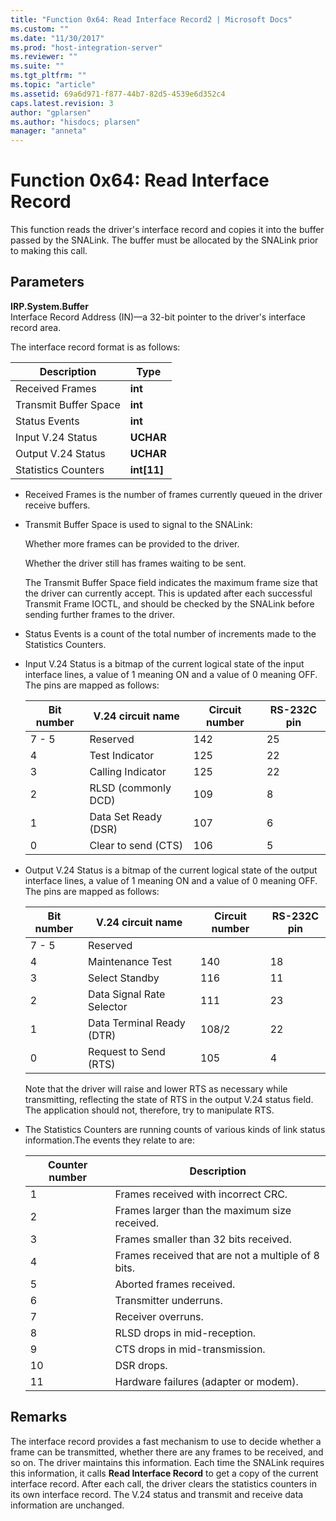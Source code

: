 ```yaml
---
title: "Function 0x64: Read Interface Record2 | Microsoft Docs"
ms.custom: ""
ms.date: "11/30/2017"
ms.prod: "host-integration-server"
ms.reviewer: ""
ms.suite: ""
ms.tgt_pltfrm: ""
ms.topic: "article"
ms.assetid: 69a6d971-f877-44b7-82d5-4539e6d352c4
caps.latest.revision: 3
author: "gplarsen"
ms.author: "hisdocs; plarsen"
manager: "anneta"
---
```

# Function 0x64: Read Interface Record
This function reads the driver's interface record and copies it into the buffer passed by the SNALink. The buffer must be allocated by the SNALink prior to making this call.  
  
## Parameters  
 **IRP.System.Buffer**  
 Interface Record Address (IN)—a 32-bit pointer to the driver's interface record area.  
  
 The interface record format is as follows:  
  
|Description|Type|  
|-----------------|----------|  
|Received Frames|**int**|  
|Transmit Buffer Space|**int**|  
|Status Events|**int**|  
|Input V.24 Status|**UCHAR**|  
|Output V.24 Status|**UCHAR**|  
|Statistics Counters|**int[11]**|  
  
-   Received Frames is the number of frames currently queued in the driver receive buffers.  
  
-   Transmit Buffer Space is used to signal to the SNALink:  
  
     Whether more frames can be provided to the driver.  
  
     Whether the driver still has frames waiting to be sent.  
  
     The Transmit Buffer Space field indicates the maximum frame size that the driver can currently accept. This is updated after each successful Transmit Frame IOCTL, and should be checked by the SNALink before sending further frames to the driver.  
  
-   Status Events is a count of the total number of increments made to the Statistics Counters.  
  
-   Input V.24 Status is a bitmap of the current logical state of the input interface lines, a value of 1 meaning ON and a value of 0 meaning OFF. The pins are mapped as follows:  
  
    |Bit number|V.24 circuit name|Circuit number|RS-232C pin|  
    |----------------|-----------------------|--------------------|------------------|  
    |7 - 5|Reserved|142|25|  
    |4|Test Indicator|125|22|  
    |3|Calling Indicator|125|22|  
    |2|RLSD (commonly DCD)|109|8|  
    |1|Data Set Ready (DSR)|107|6|  
    |0|Clear to send (CTS)|106|5|  
  
-   Output V.24 Status is a bitmap of the current logical state of the output interface lines, a value of 1 meaning ON and a value of 0 meaning OFF. The pins are mapped as follows:  
  
    |Bit number|V.24 circuit name|Circuit number|RS-232C pin|  
    |----------------|-----------------------|--------------------|------------------|  
    |7 - 5|Reserved|||  
    |4|Maintenance Test|140|18|  
    |3|Select Standby|116|11|  
    |2|Data Signal Rate Selector|111|23|  
    |1|Data Terminal Ready (DTR)|108/2|22|  
    |0|Request to Send (RTS)|105|4|  
  
     Note that the driver will raise and lower RTS as necessary while transmitting, reflecting the state of RTS in the output V.24 status field. The application should not, therefore, try to manipulate RTS.  
  
-   The Statistics Counters are running counts of various kinds of link status information.The events they relate to are:  
  
    |Counter number|Description|  
    |--------------------|-----------------|  
    |1|Frames received with incorrect CRC.|  
    |2|Frames larger than the maximum size received.|  
    |3|Frames smaller than 32 bits received.|  
    |4|Frames received that are not a multiple of 8 bits.|  
    |5|Aborted frames received.|  
    |6|Transmitter underruns.|  
    |7|Receiver overruns.|  
    |8|RLSD drops in mid-reception.|  
    |9|CTS drops in mid-transmission.|  
    |10|DSR drops.|  
    |11|Hardware failures (adapter or modem).|  
  
## Remarks  
 The interface record provides a fast mechanism to use to decide whether a frame can be transmitted, whether there are any frames to be received, and so on. The driver maintains this information. Each time the SNALink requires this information, it calls **Read Interface Record** to get a copy of the current interface record. After each call, the driver clears the statistics counters in its own interface record. The V.24 status and transmit and receive data information are unchanged.